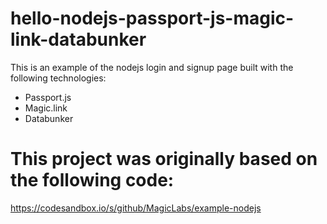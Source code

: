# hello-nodejs-passport-js-magic-link-databunker

This is an example of the nodejs login and signup page built with the following technologies:

* Passport.js
* Magic.link
* Databunker

# This project was originally based on the following code:
https://codesandbox.io/s/github/MagicLabs/example-nodejs
